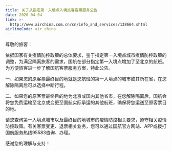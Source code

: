 ```yaml
---
title: 关于从指定第一入境点入境旅客客票服务公告
date: 2020-04-04
link: >-
  http://www.airchina.com.cn/cn/info_and_services/138664.shtml
airlineCode: air_china
---
```

尊敬的旅客：

依据国家有关疫情防控政策的总体要求，鉴于指定第一入境点城市疫情防控政策的调整，为满足隔离旅客的需求，国航在部分指定第一入境点增加了至北京的航班。为方便旅客进一步了解国航客票服务方案，特此公告。

一、如果您的原客票最终目的地就是您航班的第一入境点的城市或其所在省，在您解除隔离后可以选择中断行程。

二、如果您的原客票最终目的地为北京或国内其他省市，在您解除隔离后，国航会将您免费运输至北京或变更至国航实际承运的其他航班，确保将您运送至原客票目的地。

请您查询第一入境点城市以及最终目的地城市的疫情防控相关要求，遵守相关疫情防控政策。有关客票变更、退票相关业务，您可以通过国航官方网站、APP或拨打国航服务热线95583咨询、办理。

感谢您的理解与支持！
